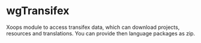 # wgTransifex
Xoops module to access transifex data, which can download projects, resources and translations.
You can provide then language packages as zip.
